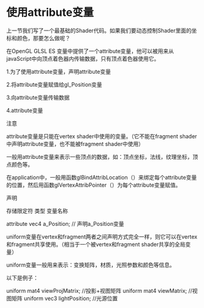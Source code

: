# 使用attribute变量

上一节我们写了一个最基础的Shader代码。如果我们要动态控制Shader里面的坐标和颜色，那要怎么做呢？

在OpenGL GLSL ES 变量中提供了一个attribute变量，他可以被用来从javaScript中向顶点着色器内传输数据，只有顶点着色器使用它。

1.为了使用attribute变量，声明attribute变量

2.将attribute变量赋值给gl_Position变量

3.向attribute变量传输数据



4.attribute变量

注意

attribute变量是只能在vertex shader中使用的变量。（它不能在fragment shader中声明attribute变量，也不能被fragment shader中使用）

一般用attribute变量来表示一些顶点的数据，如：顶点坐标，法线，纹理坐标，顶点颜色等。

在application中，一般用函数glBindAttribLocation（）来绑定每个attribute变量的位置，然后用函数glVertexAttribPointer（）为每个attribute变量赋值。



声明

存储限定符              类型             变量名称

  attribute                vec4           a_Position;  // 声明a_Position变量 



uniform变量在vertex和fragment两者之间声明方式完全一样，则它可以在vertex和fragment共享使用。（相当于一个被vertex和fragment shader共享的全局变量）

uniform变量一般用来表示：变换矩阵，材质，光照参数和颜色等信息。

以下是例子：

uniform mat4 viewProjMatrix; //投影+视图矩阵
uniform mat4 viewMatrix; //视图矩阵
uniform vec3 lightPosition; //光源位置
 